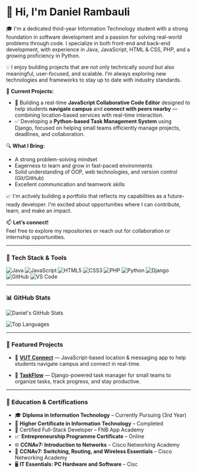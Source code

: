 # 👋 Hi, I'm Daniel Rambauli

🎓 I'm a dedicated third-year Information Technology student with a strong foundation in software development and a passion for solving real-world problems through code. I specialize in both front-end and back-end development, with experience in Java, JavaScript, HTML & CSS, PHP, and a growing proficiency in Python.

💡 I enjoy building projects that are not only technically sound but also meaningful, user-focused, and scalable. I'm always exploring new technologies and frameworks to stay up to date with industry standards.

🚀 **Current Projects:**
- 📍 Building a real-time **JavaScript Collaborative Code Editor** designed to help students **navigate campus** and **connect with peers nearby** — combining location-based services with real-time interaction.
- ✅ Developing a **Python-based Task Management System** using Django, focused on helping small teams efficiently manage projects, deadlines, and collaboration.

🔍 **What I Bring:**
- A strong problem-solving mindset  
- Eagerness to learn and grow in fast-paced environments  
- Solid understanding of OOP, web technologies, and version control (Git/GitHub)  
- Excellent communication and teamwork skills

📈 I'm actively building a portfolio that reflects my capabilities as a future-ready developer. I'm excited about opportunities where I can contribute, learn, and make an impact.

📫 **Let’s connect!**  
Feel free to explore my repositories or reach out for collaboration or internship opportunities.

---

### 🧰 Tech Stack & Tools

![Java](https://img.shields.io/badge/Java-ED8B00?style=for-the-badge&logo=java&logoColor=white)
![JavaScript](https://img.shields.io/badge/JavaScript-F7DF1E?style=for-the-badge&logo=javascript&logoColor=black)
![HTML5](https://img.shields.io/badge/HTML5-E34F26?style=for-the-badge&logo=html5&logoColor=white)
![CSS3](https://img.shields.io/badge/CSS3-1572B6?style=for-the-badge&logo=css3&logoColor=white)
![PHP](https://img.shields.io/badge/PHP-777BB4?style=for-the-badge&logo=php&logoColor=white)
![Python](https://img.shields.io/badge/Python-3776AB?style=for-the-badge&logo=python&logoColor=white)
![Django](https://img.shields.io/badge/Django-092E20?style=for-the-badge&logo=django&logoColor=white)
![GitHub](https://img.shields.io/badge/GitHub-181717?style=for-the-badge&logo=github)
![VS Code](https://img.shields.io/badge/VS_Code-007ACC?style=for-the-badge&logo=visual-studio-code&logoColor=white)

---

### 📊 GitHub Stats

![Daniel's GitHub Stats](https://github-readme-stats.vercel.app/api?username=danielrambauli&show_icons=true&theme=radical)

![Top Languages](https://github-readme-stats.vercel.app/api/top-langs/?username=danielrambauli&layout=compact&theme=radical)

---

### 🌟 Featured Projects

- 🔗 [**VUT Connect**](https://github.com/danielrambauli/vut-connect) — JavaScript-based location & messaging app to help students navigate campus and connect in real-time.

- 🔗 [**TaskFlow**](https://github.com/danielrambauli/taskflow) — Django-powered task manager for small teams to organize tasks, track progress, and stay productive.

---

### 📜 Education & Certifications

- 🎓 **Diploma in Information Technology** – Currently Pursuing (3rd Year)
- 🏅 **Higher Certificate in Information Technology** – Completed
- 💼 Certified Full-Stack Developer – FNB App Academy
- 📈 **Entrepreneurship Programme Certificate** – Online
- 🌐 **CCNAv7: Introduction to Networks** – Cisco Networking Academy
- 🔁 **CCNAv7: Switching, Routing, and Wireless Essentials** – Cisco Networking Academy
- 🖥️ **IT Essentials: PC Hardware and Software** – Cisc
